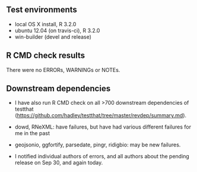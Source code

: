 ## Test environments

* local OS X install, R 3.2.0
* ubuntu 12.04 (on travis-ci), R 3.2.0
* win-builder (devel and release)

## R CMD check results

There were no ERRORs, WARNINGs or NOTEs. 

## Downstream dependencies

* I have also run R CMD check on all >700 downstream dependencies of testthat
  (https://github.com/hadley/testthat/tree/master/revdep/summary.md). 

* dowd, RNeXML: have failures, but have had 
  various different failures for me in the past

* geojsonio, ggfortify, parsedate, pingr, ridigbio: may be new failures. 

* I notified individual authors of errors, and all authors about the pending 
  release on Sep 30, and again today. 
